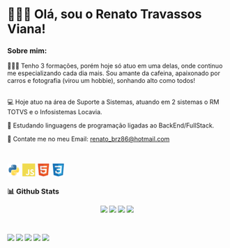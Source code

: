 
<h1 align="left"> 🙎🏼‍♂️ Olá, sou o Renato Travassos Viana!</h1>
 <h3 align="left"> Sobre mim: </h3> 
 <p align="left">
   
👨🏼‍🎓 Tenho 3 formações, porém hoje só atuo em uma delas, onde continuo me especializando cada dia mais. Sou amante da cafeina, apaixonado por carros e fotografia (virou um hobbie), sonhando alto como todos!<br /><br />

💻 Hoje atuo na área de Suporte a Sistemas, atuando em 2 sistemas o RM TOTVS e o Infosistemas Locavia.<br />

📖 Estudando linguagens de programação ligadas ao BackEnd/FullStack.<br />

📧 Contate me no meu Email: renato_brz86@hotmail.com<br />
 </p>
<br>
<div style="display: inline_block"><br>
  <img align="center" alt="Renato-Python" height="30" width="30" src="https://raw.githubusercontent.com/devicons/devicon/master/icons/python/python-original.svg">
  <img align="center" alt="Renato-Js" height="30" width="30" src="https://raw.githubusercontent.com/devicons/devicon/master/icons/javascript/javascript-plain.svg"> 
  <img align="center" alt="Renato-HTML" height="30" width="30" src="https://raw.githubusercontent.com/devicons/devicon/master/icons/html5/html5-original.svg">
  <img align="center" alt="Renato-CSS" height="30" width="30" src="https://raw.githubusercontent.com/devicons/devicon/master/icons/css3/css3-original.svg">
</div>
<h3 align="left">📊 Github Stats</h3>
<div align="center">
  
  <img height="156em" src="https://github-readme-stats.vercel.app/api?username=RenatoTravassosViana&show_icons=true&bg_color=0d1117&hide_border=true&locale=pt-br"/>  
  <img height="156em" src="https://github-readme-stats.vercel.app/api/top-langs/?username=RenatoTravassosViana&theme=transparent&langs_count=8&bg_color=0d1117&hide_border=true&locale=pt-br"/>
  <img height="200em" src="https://github-readme-activity-graph.vercel.app/graph?username=RenatoTravassosViana&bg_color=0d1117&color=589edd&line=0259d2&point=f5c402&area=true&hide_border=true&hide_title=true"/>
  <img height="156em" src="https://github-readme-streak-stats.herokuapp.com/?user=RenatoTravassosViana&theme=tokyonight-duo&hide_border=true&locale=pt_BR&date_format=j%20M%5B%20Y%5D&mode=weekly"/>
</div>
</div>
<br>
  
  ##
 
<div> 
  <a href="https://www.youtube.com/@puntoow" target="_blank"><img src="https://img.shields.io/badge/YouTube-FF0000?style=for-the-badge&logo=youtube&logoColor=white" target="_blank"></a>
  <a href="https://instagram.com/renatobrz86" target="_blank"><img src="https://img.shields.io/badge/-Instagram-%23E4405F?style=for-the-badge&logo=instagram&logoColor=white" target="_blank"></a>
 	<a href="https://www.twitch.tv/renatobrz86" target="_blank"><img src="https://img.shields.io/badge/Twitch-9146FF?style=for-the-badge&logo=twitch&logoColor=white" target="_blank"></a>
  <a href = "mailto:renatobrz86@gmail.com"><img src="https://img.shields.io/badge/-Gmail-%23333?style=for-the-badge&logo=hotmail&logoColor=white" target="_blank"></a>
  <a href="https://www.linkedin.com/in/renato-travassos/" target="_blank"><img src="https://img.shields.io/badge/-LinkedIn-%230077B5?style=for-the-badge&logo=linkedin&logoColor=white" target="_blank"></a> 
  
</div>
